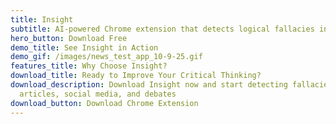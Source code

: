 ```yaml
---
title: Insight
subtitle: AI-powered Chrome extension that detects logical fallacies in real-time
hero_button: Download Free
demo_title: See Insight in Action
demo_gif: /images/news_test_app_10-9-25.gif
features_title: Why Choose Insight?
download_title: Ready to Improve Your Critical Thinking?
download_description: Download Insight now and start detecting fallacies in
  articles, social media, and debates
download_button: Download Chrome Extension
---
```

